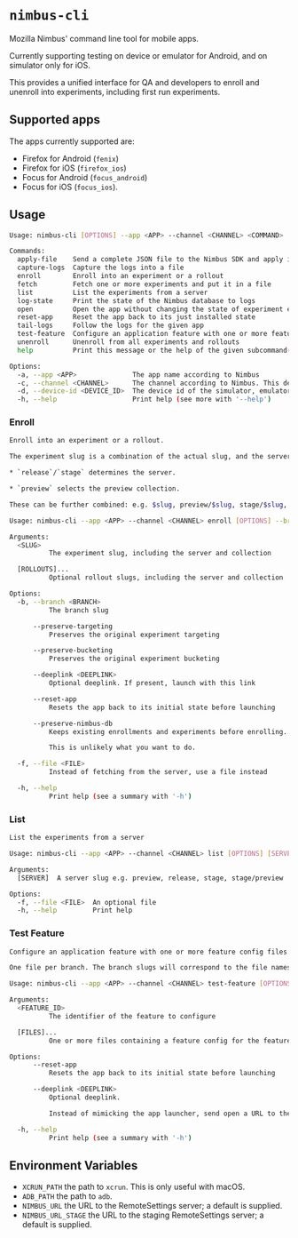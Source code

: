 # `nimbus-cli`

Mozilla Nimbus' command line tool for mobile apps.

Currently supporting testing on device or emulator for Android, and on simulator only for iOS.

This provides a unified interface for QA and developers to enroll and unenroll into experiments,
including first run experiments.

## Supported apps

The apps currently supported are:

- Firefox for Android (`fenix`)
- Firefox for iOS (`firefox_ios`)
- Focus for Android (`focus_android`)
- Focus for iOS (`focus_ios`).

## Usage

```sh
Usage: nimbus-cli [OPTIONS] --app <APP> --channel <CHANNEL> <COMMAND>

Commands:
  apply-file    Send a complete JSON file to the Nimbus SDK and apply it immediately
  capture-logs  Capture the logs into a file
  enroll        Enroll into an experiment or a rollout
  fetch         Fetch one or more experiments and put it in a file
  list          List the experiments from a server
  log-state     Print the state of the Nimbus database to logs
  open          Open the app without changing the state of experiment enrollments
  reset-app     Reset the app back to its just installed state
  tail-logs     Follow the logs for the given app
  test-feature  Configure an application feature with one or more feature config files
  unenroll      Unenroll from all experiments and rollouts
  help          Print this message or the help of the given subcommand(s)

Options:
  -a, --app <APP>              The app name according to Nimbus
  -c, --channel <CHANNEL>      The channel according to Nimbus. This determines which app to talk to
  -d, --device-id <DEVICE_ID>  The device id of the simulator, emulator or device
  -h, --help                   Print help (see more with '--help')
```

### Enroll

```sh
Enroll into an experiment or a rollout.

The experiment slug is a combination of the actual slug, and the server it came from.

* `release`/`stage` determines the server.

* `preview` selects the preview collection.

These can be further combined: e.g. $slug, preview/$slug, stage/$slug, stage/preview/$slug

Usage: nimbus-cli --app <APP> --channel <CHANNEL> enroll [OPTIONS] --branch <BRANCH> <SLUG> [ROLLOUTS]...

Arguments:
  <SLUG>
          The experiment slug, including the server and collection

  [ROLLOUTS]...
          Optional rollout slugs, including the server and collection

Options:
  -b, --branch <BRANCH>
          The branch slug

      --preserve-targeting
          Preserves the original experiment targeting

      --preserve-bucketing
          Preserves the original experiment bucketing

      --deeplink <DEEPLINK>
          Optional deeplink. If present, launch with this link

      --reset-app
          Resets the app back to its initial state before launching

      --preserve-nimbus-db
          Keeps existing enrollments and experiments before enrolling.

          This is unlikely what you want to do.

  -f, --file <FILE>
          Instead of fetching from the server, use a file instead

  -h, --help
          Print help (see a summary with '-h')
```

### List

```sh
List the experiments from a server

Usage: nimbus-cli --app <APP> --channel <CHANNEL> list [OPTIONS] [SERVER]

Arguments:
  [SERVER]  A server slug e.g. preview, release, stage, stage/preview

Options:
  -f, --file <FILE>  An optional file
  -h, --help         Print help
```

### Test Feature

```sh
Configure an application feature with one or more feature config files.

One file per branch. The branch slugs will correspond to the file names.

Usage: nimbus-cli --app <APP> --channel <CHANNEL> test-feature [OPTIONS] <FEATURE_ID> [FILES]...

Arguments:
  <FEATURE_ID>
          The identifier of the feature to configure

  [FILES]...
          One or more files containing a feature config for the feature

Options:
      --reset-app
          Resets the app back to its initial state before launching

      --deeplink <DEEPLINK>
          Optional deeplink.

          Instead of mimicking the app launcher, send open a URL to the device, which may or may not be handled by the app.

  -h, --help
          Print help (see a summary with '-h')
```

## Environment Variables

- `XCRUN_PATH` the path to `xcrun`. This is only useful with macOS.
- `ADB_PATH` the path to `adb`.
- `NIMBUS_URL` the URL to the RemoteSettings server; a default is supplied.
- `NIMBUS_URL_STAGE` the URL to the staging RemoteSettings server; a default is supplied.
